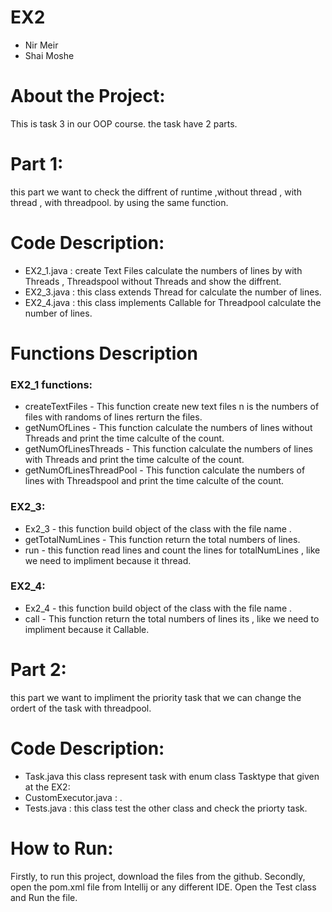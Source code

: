 
# EX2 

- Nir Meir 
- Shai Moshe 

# About the Project:
This is task 3  in our OOP course.
the task have 2 parts.

# Part 1:
  this part we want to check the diffrent of runtime ,without thread , with thread , with threadpool.
  by using the same function.  

# Code Description:

- EX2_1.java : create Text Files calculate the numbers of lines by with Threads , Threadspool without Threads and show the diffrent.
- EX2_3.java : this class extends Thread for calculate the number of lines.
- EX2_4.java : this class implements Callable<Integer> for Threadpool calculate the number of lines.


# Functions Description
### EX2_1 functions:
- createTextFiles - This function create new text files n is the numbers of files with randoms of lines rerturn the files.
- getNumOfLines - This function calculate the numbers of lines without Threads and print the time calculte of the count.
- getNumOfLinesThreads - This function calculate the numbers of lines with Threads and print the time calculte of the count.
- getNumOfLinesThreadPool - This function calculate the numbers of lines with Threadspool and print the time calculte of the count.


### EX2_3:
- Ex2_3 - this function build object of the class with the file name .
- getTotalNumLines - This function return the total numbers of lines.
- run - this function read lines and count the lines for totalNumLines , like we need to impliment because it thread.

### EX2_4:
- Ex2_4 - this function build object of the class with the file name .
- call - This function return the total numbers of lines its , like we need to impliment because it Callable.

# Part 2:
  this part we want to impliment the priority task that we can change the ordert of the task with threadpool.
  
# Code Description:

- Task.java this class represent task with enum class Tasktype that given at the EX2: 
- CustomExecutor.java : .
- Tests.java : this class test the other class and check the priorty task.

# How to Run:
Firstly, to run this project, download the files from the github.
Secondly, open the pom.xml file from Intellij or any different IDE.
Open the Test class and Run the file.



